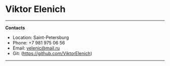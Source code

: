 # Viktor Elenich

***

**Contacts**

* Location: Saint-Petersburg
* Phone: +7 981 975 06 56
* Email: velenic@mail.ru
* Git: (https://github.com/ViktorElenich)

***
